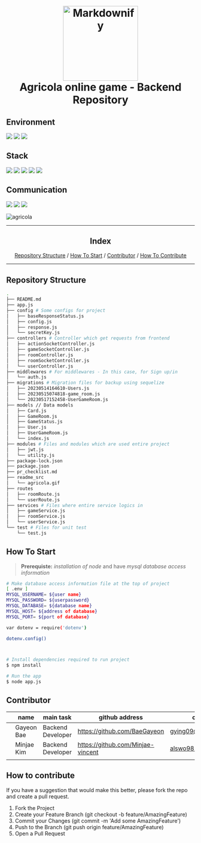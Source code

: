 <h1 align="center">
  <br>
  <img src="https://lookout-spiele.de/upload/en_agricolare.html_CoverImage.jpg" alt="Markdownify" width="200">
  <br>
  Agricola online game - Backend Repository
  <br>
</h1>

<h2>Environment</h2>
<p>
  <img src="https://img.shields.io/badge/github-181717?style=for-the-badge&logo=github&logoColor=white">
  <img src="https://img.shields.io/badge/git-F05032?style=for-the-badge&logo=git&logoColor=white">
  <img src="https://img.shields.io/badge/vscode-007ACC?style=for-the-badge&logo=Visual Studio Code&logoColor=white">
</p>

<h2>Stack</h2>
<p>
  <img src="https://img.shields.io/badge/javascript-F7DF1E?style=for-the-badge&logo=javascript&logoColor=black">
  <img src="https://img.shields.io/badge/node.js-339933?style=for-the-badge&logo=Node.js&logoColor=white">
  <img src="https://img.shields.io/badge/mysql-4479A1?style=for-the-badge&logo=mysql&logoColor=white">
  <img src="https://img.shields.io/badge/socket.io-010101?style=for-the-badge&logo=socket.io&logoColor=white">
  <img src="https://img.shields.io/badge/express-000000?style=for-the-badge&logo=express&logoColor=white">
</p>

<h2>Communication</h2>
<p>
  <img src="https://img.shields.io/badge/notion-000000?style=for-the-badge&logo=notion&logoColor=blue">
  <img src="https://img.shields.io/badge/slack-4A154B?style=for-the-badge&logo=slack&logoColor=white">
  <img src="https://img.shields.io/badge/kakaotalk-FFCD00?style=for-the-badge&logo=kakaotalk&logoColor=black">
</p>

![agricola](https://github.com/SW-Engineering-Team1/agricola_backend/assets/74089849/81d99d23-c7d9-4222-a642-1a8ad08c54ac)

<hr>

<div>
  <h2 align="center">Index</h2>
  <p align="center">
    <a href="#repository-structure">Repository Structure</a> /
    <a href="#how-to-start">How To Start</a> /
    <a href="#contributor">Contributor</a> /
    <a href="#how-to-contribute">How To Contribute</a> 
  </p>
<div>

<hr>

## Repository Structure

```bash
.
├── README.md
├── app.js
├── config # Some configs for project
│   ├── baseResponseStatus.js
│   ├── config.js
│   ├── response.js
│   └── secretKey.js
├── controllers # Controller which get requests from frontend
│   ├── actionSocketController.js
│   ├── gameSocketController.js
│   ├── roomController.js
│   ├── roomSocketController.js
│   └── userController.js
├── middlewares # For middlewares - In this case, for Sign up/in
│   └── auth.js
├── migrations # Migration files for backup using sequelize
│   ├── 20230514164610-Users.js
│   ├── 20230515074818-game_room.js
│   └── 20230517152458-UserGameRoom.js
├── models // Data models
│   ├── Card.js
│   ├── GameRoom.js
│   ├── GameStatus.js
│   ├── User.js
│   ├── UserGameRoom.js
│   └── index.js
├── modules # Files and modules which are used entire project
│   ├── jwt.js
│   └── utility.js
├── package-lock.json
├── package.json
├── pr_checklist.md
├── readme_src
│   └── agricola.gif
├── routes
│   ├── roomRoute.js
│   └── userRoute.js
├── services # Files where entire service logics in
│   ├── gameService.js
│   ├── roomService.js
│   └── userService.js
└── test # Files for unit test
    └── test.js

```

## How To Start

> **Prerequiste:** _installation of node_ and have _mysql database access information_

```bash
# Make database access information file at the top of project
[ .env ]
MYSQL_USERNAME= ${user name}
MYSQL_PASSWORD= ${userpassword}
MYSQL_DATABASE= ${database name}
MYSQL_HOST= ${address of database}
MYSQL_PORT= ${port of database}

var dotenv = require('dotenv')

dotenv.config()



# Install dependencies required to run project
$ npm install

# Run the app
$ node app.js

```

## Contributor

|     | name       | main task         | github address                    | contact             |
| --- | ---------- | ----------------- | --------------------------------- | ------------------- |
|     | Gayeon Bae | Backend Developer | https://github.com/BaeGayeon      | gying09@gmail.com   |
|     | Minjae Kim | Backend Developer | https://github.com/Minjae-vincent | alswo9853@gmail.com |
|     |            |                   |                                   |                     |

## How to contribute

If you have a suggestion that would make this better, please fork the repo and create a pull request.

1. Fork the Project
2. Create your Feature Branch (git checkout -b feature/AmazingFeature)
3. Commit your Changes (git commit -m 'Add some AmazingFeature')
4. Push to the Branch (git push origin feature/AmazingFeature)
5. Open a Pull Request
